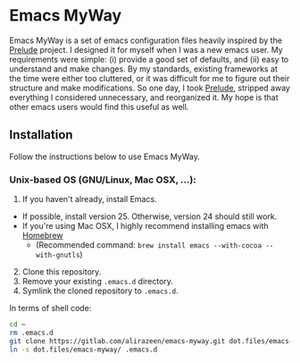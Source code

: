 # Emacs MyWay

Emacs MyWay is a set of emacs configuration files heavily inspired by the [Prelude](https://github.com/bbatsov/prelude) project.
I designed it for myself when I was a new emacs user.
My requirements were simple: (i) provide a good set of defaults, and (ii) easy to understand and make changes.
By my standards, existing frameworks at the time were either too cluttered, or it was difficult for me to figure out their structure and make modifications.
So one day, I took [Prelude](https://github.com/bbatsov/prelude), stripped away everything I considered unnecessary, and reorganized it.
My hope is that other emacs users would find this useful as well.

## Installation

Follow the instructions below to use Emacs MyWay.

### Unix-based OS (GNU/Linux, Mac OSX, ...):

1. If you haven't already, install Emacs.
  * If possible, install version 25. Otherwise, version 24 should still work.
  * If you're using Mac OSX, I highly recommend installing emacs with [Homebrew](http://brew.sh)
     * (Recommended command: `brew install emacs --with-cocoa --with-gnutls`)
2. Clone this repository.
3. Remove your existing `.emacs.d` directory.
4. Symlink the cloned repository to `.emacs.d`.

In terms of shell code:

```bash
cd ~
rm .emacs.d
git clone https://gitlab.com/alirazeen/emacs-myway.git dot.files/emacs-myway
ln -s dot.files/emacs-myway/ .emacs.d
```
